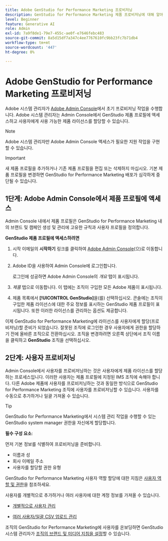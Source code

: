 ```yaml
---
title: Adobe GenStudio for Performance Marketing 프로비저닝
description: GenStudio for Performance Marketing 제품 프로비저닝에 대해 알아봅니다.
level: Beginner
feature: Generative AI
role: Admin
exl-id: 7a9f8de1-79e7-455c-ae0f-e7646febc483
source-git-commit: 8a5d15df7a347c4ee7767610fc9bb23fc7b71db4
workflow-type: tm+mt
source-wordcount: '447'
ht-degree: 0%

---
```


# Adobe GenStudio for Performance Marketing 프로비저닝

Adobe 시스템 관리자가 [Adobe Admin Console](https://helpx.adobe.com/enterprise/using/admin-console.html#Overview)에서 초기 프로비저닝 작업을 수행합니다. Adobe 시스템 관리자는 Admin Console에서 GenStudio 제품 프로필에 액세스하고 사용자에게 사용 가능한 제품 라이선스를 할당할 수 있습니다.

>[!NOTE]
>
>Adobe 시스템 관리자만 Adobe Admin Console 액세스가 필요한 지원 작업을 구현할 수 있습니다.

>[!IMPORTANT]
>
>새 제품 프로필을 추가하거나 기존 제품 프로필을 편집 또는 삭제하지 마십시오. 기본 제품 프로필을 변경하면 GenStudio for Performance Marketing 배포가 심각하게 중단될 수 있습니다.

## 1단계: Adobe Admin Console에서 제품 프로필에 액세스

Admin Console 내에서 제품 프로필은 GenStudio for Performance Marketing 내의 브랜드 및 캠페인 생성 및 관리에 고유한 규칙과 사용자 프로필을 정의합니다.

**GenStudio 제품 프로필에 액세스하려면**

1. 시작 이메일의 **시작하기** 링크를 클릭하여 [Adobe Admin Console](https://helpx.adobe.com/enterprise/using/admin-console.html#Overview)&#x200B;(으)로 이동합니다.

1. Adobe ID을 사용하여 Admin Console에 로그인합니다.

   로그인에 성공하면 Adobe Admin Console의 _개요_ 탭이 표시됩니다.

1. _제품_ 탭으로 이동합니다. 이 탭에는 조직이 구입한 모든 Adobe 제품이 표시됩니다.

1. 제품 목록에서 **[!UICONTROL GenStudio]**&#x200B;을(를) 선택하십시오. 콘솔에는 조직이 구입한 제품 라이선스에 대한 주요 정보를 표시하는 GenStudio 제품 프로필이 표시됩니다. 또한 이러한 라이선스를 관리하는 옵션도 제공합니다.

이제 GenStudio for Performance Marketing에 라이선스를 사용자에게 할당(프로비저닝)할 준비가 되었습니다. 잘못된 조직에 로그인한 경우 사용자에게 권한을 할당하기 전에 올바른 조직으로 전환하십시오. 조직을 변경하려면 오른쪽 상단에서 조직 이름을 클릭하고 **GenStudio** 조직을 선택하십시오.

## 2단계: 사용자 프로비저닝

Admin Console에서 사용자를 프로비저닝하는 것은 사용자에게 제품 라이선스를 할당하는 프로세스입니다. 이러한 사용자는 제품 프로필에 지정된 IMS 조직에 속해야 합니다. 다른 Adobe 제품에 사용자를 프로비저닝하는 것과 동일한 방식으로 GenStudio for Performance Marketing 조직에 사용자를 프로비저닝할 수 있습니다. 사용자를 수동으로 추가하거나 일괄 가져올 수 있습니다.

>[!TIP]
>
>GenStudio for Performance Marketing에서 시스템 관리 작업을 수행할 수 있는 GenStudio system manager 권한을 자신에게 할당합니다.

**필수 구성 요소**:

먼저 기본 정보를 식별하여 프로비저닝을 준비합니다.

* 이름과 성
* 회사 이메일 주소
* 사용자를 할당할 권한 유형

GenStudio for Performance Marketing 사용자 역할 할당에 대한 지침은 [사용자 역할 및 권한](user-roles.md)을 참조하세요.

사용자를 개별적으로 추가하거나 여러 사용자에 대한 계정 정보를 가져올 수 있습니다.

* [개별적으로 사용자 관리](https://helpx.adobe.com/enterprise/using/manage-users-individually.html#add-users)

* [여러 사용자/일괄 CSV 업로드 관리](https://helpx.adobe.com/kr//enterprise/using/bulk-upload-users.html)

조직의 GenStudio for Performance Marketing에 사용자를 온보딩하면 GenStudio 시스템 관리자가 [조직의 브랜드 및 미디어 지침을 설정](get-started.md)할 수 있습니다.
